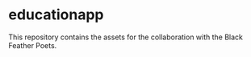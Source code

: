 # educationapp
This repository contains the assets for the collaboration with the Black Feather Poets.
